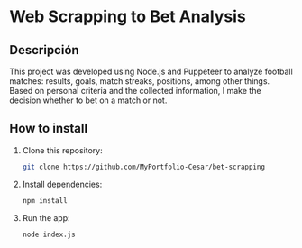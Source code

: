 # Web Scrapping to Bet Analysis

## Descripción
This project was developed using Node.js and Puppeteer to analyze football matches: results, goals, match streaks, positions, among other things. Based on personal criteria and the collected information, I make the decision whether to bet on a match or not.

## How to install
1. Clone this repository:
   ```bash
   git clone https://github.com/MyPortfolio-Cesar/bet-scrapping
   ```
2. Install dependencies:
   ```bash
   npm install
   ```
3. Run the app:
   ```bash
   node index.js
   ```


